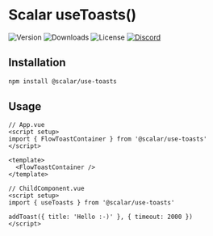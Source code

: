 # Scalar useToasts()

![Version](https://img.shields.io/npm/v/%40scalar/use-toasts)
![Downloads](https://img.shields.io/npm/dm/%40scalar/use-toasts)
![License](https://img.shields.io/npm/l/%40scalar%2Fuse-toasts)
[![Discord](https://img.shields.io/discord/1135330207960678410?style=flat&color=5865F2)](https://discord.com/invite/Ve683JXN)

## Installation

```bash
npm install @scalar/use-toasts
```

## Usage

```vue
// App.vue
<script setup>
import { FlowToastContainer } from '@scalar/use-toasts'
</script>

<template>
  <FlowToastContainer />
</template>
```

```vue
// ChildComponent.vue
<script setup>
import { useToasts } from '@scalar/use-toasts'

addToast({ title: 'Hello :-)' }, { timeout: 2000 })
</script>
```
